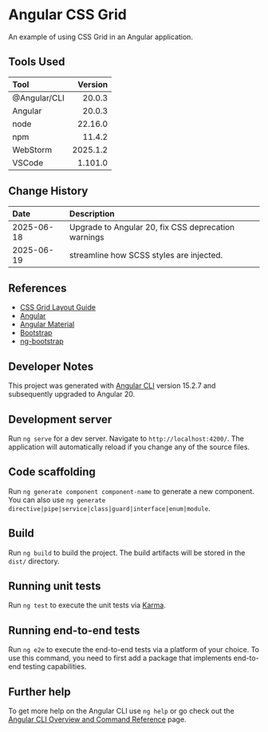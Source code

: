 # Angular CSS Grid

An example of using CSS Grid in an Angular application.

## Tools Used

| Tool             |  Version |
|:-----------------|---------:|
| @Angular/CLI     |   20.0.3 |
| Angular          |   20.0.3 |
| node             |  22.16.0 |
| npm              |   11.4.2 |
| WebStorm         | 2025.1.2 |
| VSCode           |  1.101.0 |


## Change History

| Date       | Description                                         |
|:-----------|:----------------------------------------------------|
| 2025-06-18 | Upgrade to Angular 20, fix CSS deprecation warnings |
| 2025-06-19 | streamline how SCSS styles are injected.            |

## References

* [CSS Grid Layout Guide](https://css-tricks.com/snippets/css/complete-guide-grid/)
* [Angular](https://angular.dev/overview)
* [Angular Material](https://material.angular.io/)
* [Bootstrap](https://getbootstrap.com/)
* [ng-bootstrap](https://ng-bootstrap.github.io/#/home)

## Developer Notes

This project was generated with [Angular CLI](https://github.com/angular/angular-cli) version 15.2.7 and 
subsequently upgraded to Angular 20.

## Development server

Run `ng serve` for a dev server. Navigate to `http://localhost:4200/`. The application will automatically reload if you change any of the source files.

## Code scaffolding

Run `ng generate component component-name` to generate a new component. You can also use `ng generate directive|pipe|service|class|guard|interface|enum|module`.

## Build

Run `ng build` to build the project. The build artifacts will be stored in the `dist/` directory.

## Running unit tests

Run `ng test` to execute the unit tests via [Karma](https://karma-runner.github.io).

## Running end-to-end tests

Run `ng e2e` to execute the end-to-end tests via a platform of your choice. To use this command, you need to first add a package that implements end-to-end testing capabilities.

## Further help

To get more help on the Angular CLI use `ng help` or go check out the [Angular CLI Overview and Command Reference](https://angular.io/cli) page.
